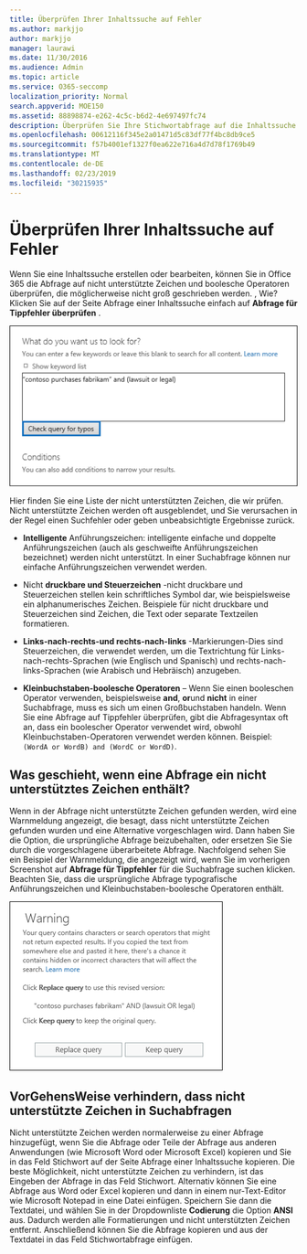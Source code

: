 ```yaml
---
title: Überprüfen Ihrer Inhaltssuche auf Fehler
ms.author: markjjo
author: markjjo
manager: laurawi
ms.date: 11/30/2016
ms.audience: Admin
ms.topic: article
ms.service: O365-seccomp
localization_priority: Normal
search.appverid: MOE150
ms.assetid: 88898874-e262-4c5c-b6d2-4e697497fc74
description: Überprüfen Sie Ihre Stichwortabfrage auf die Inhaltssuche nach Fehlern und Tippfehler, wie nicht unterstützte Zeichen und klein geschriebene boolesche Operatoren, bevor Sie die Suche ausführen. Wenn ein Fehler auftritt, wird eine überarbeitete Abfrage vorgeschlagen.
ms.openlocfilehash: 00612116f345e2a01471d5c83df77f4bc8db9ce5
ms.sourcegitcommit: f57b4001ef1327f0ea622e716a4d7d78f1769b49
ms.translationtype: MT
ms.contentlocale: de-DE
ms.lasthandoff: 02/23/2019
ms.locfileid: "30215935"
---
```

# <a name="check-your-content-search-query-for-errors"></a>Überprüfen Ihrer Inhaltssuche auf Fehler

Wenn Sie eine Inhaltssuche erstellen oder bearbeiten, können Sie in Office 365 die Abfrage auf nicht unterstützte Zeichen und boolesche Operatoren überprüfen, die möglicherweise nicht groß geschrieben werden. , Wie? Klicken Sie auf der Seite Abfrage einer Inhaltssuche einfach auf **Abfrage für Tippfehler überprüfen** . 
  
![Klicken Sie auf "Abfrage für Rechtschreibfehler überprüfen", um die Suchabfrage nach nicht unterstützten Zeichen zu überprüfen.](media/e5314306-cfb2-481d-9b5c-13ce658156e7.png)
  
Hier finden Sie eine Liste der nicht unterstützten Zeichen, die wir prüfen. Nicht unterstützte Zeichen werden oft ausgeblendet, und Sie verursachen in der Regel einen Suchfehler oder geben unbeabsichtigte Ergebnisse zurück.
  
- **Intelligente** Anführungszeichen: intelligente einfache und doppelte Anführungszeichen (auch als geschweifte Anführungszeichen bezeichnet) werden nicht unterstützt. In einer Suchabfrage können nur einfache Anführungszeichen verwendet werden. 
    
- Nicht **druckbare und Steuerzeichen** -nicht druckbare und Steuerzeichen stellen kein schriftliches Symbol dar, wie beispielsweise ein alphanumerisches Zeichen. Beispiele für nicht druckbare und Steuerzeichen sind Zeichen, die Text oder separate Textzeilen formatieren. 
    
- **Links-nach-rechts-und rechts-nach-links** -Markierungen-Dies sind Steuerzeichen, die verwendet werden, um die Textrichtung für Links-nach-rechts-Sprachen (wie Englisch und Spanisch) und rechts-nach-links-Sprachen (wie Arabisch und Hebräisch) anzugeben.
    
- **Kleinbuchstaben-boolesche Operatoren** – Wenn Sie einen booleschen Operator verwenden, beispielsweise **and**, **or**und **nicht** in einer Suchabfrage, muss es sich um einen Großbuchstaben handeln. Wenn Sie eine Abfrage auf Tippfehler überprüfen, gibt die Abfragesyntax oft an, dass ein boolescher Operator verwendet wird, obwohl Kleinbuchstaben-Operatoren verwendet werden können. Beispiel: `(WordA or WordB) and (WordC or WordD)`.
    
## <a name="what-happens-if-a-query-has-an-unsupported-character"></a>Was geschieht, wenn eine Abfrage ein nicht unterstütztes Zeichen enthält?

Wenn in der Abfrage nicht unterstützte Zeichen gefunden werden, wird eine Warnmeldung angezeigt, die besagt, dass nicht unterstützte Zeichen gefunden wurden und eine Alternative vorgeschlagen wird. Dann haben Sie die Option, die ursprüngliche Abfrage beizubehalten, oder ersetzen Sie Sie durch die vorgeschlagene überarbeitete Abfrage. Nachfolgend sehen Sie ein Beispiel der Warnmeldung, die angezeigt wird, wenn Sie im vorherigen Screenshot auf **Abfrage für Tippfehler** für die Suchabfrage suchen klicken. Beachten Sie, dass die ursprüngliche Abfrage typografische Anführungszeichen und Kleinbuchstaben-boolesche Operatoren enthält. 
  
![Eine Warnmeldung wird mit einer vorgeschlagenen Überarbeitung für Ihre Abfrage angezeigt](media/23214b30-8e52-412c-bd80-63fb1b3ed52d.png)
  
## <a name="how-to-prevent-unsupported-characters-in-your-search-queries"></a>VorGehensWeise verhindern, dass nicht unterstützte Zeichen in Suchabfragen

Nicht unterstützte Zeichen werden normalerweise zu einer Abfrage hinzugefügt, wenn Sie die Abfrage oder Teile der Abfrage aus anderen Anwendungen (wie Microsoft Word oder Microsoft Excel) kopieren und Sie in das Feld Stichwort auf der Seite Abfrage einer Inhaltssuche kopieren. Die beste Möglichkeit, nicht unterstützte Zeichen zu verhindern, ist das Eingeben der Abfrage in das Feld Stichwort. Alternativ können Sie eine Abfrage aus Word oder Excel kopieren und dann in einem nur-Text-Editor wie Microsoft Notepad in eine Datei einfügen. Speichern Sie dann die Textdatei, und wählen Sie in der Dropdownliste **Codierung** die Option **ANSI** aus. Dadurch werden alle Formatierungen und nicht unterstützten Zeichen entfernt. Anschließend können Sie die Abfrage kopieren und aus der Textdatei in das Feld Stichwortabfrage einfügen. 
